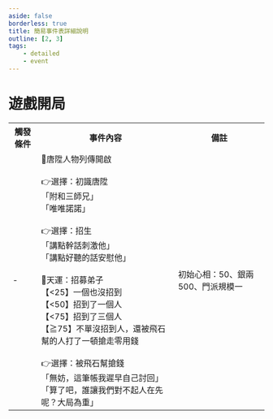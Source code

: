 ```yaml
---
aside: false
borderless: true
title: 簡易事件表詳細說明
outline: [2, 3]
tags:
    - detailed
    - event
---
```


# 遊戲開局

<Table class="timeline-table">
    <tr class="timeline-header">
        <th>觸發條件</th>
        <th>事件內容</th>
        <th>備註</th>
    </tr>
	<tr>
		<td>-</td>
		<td>
			📖唐陞人物列傳開啟<br>
			<br>
			👉選擇：初識唐陞<br>
			<span title="嘴力+1、道德-1、唐中翎-1">「附和三師兄」 </span> <br>
			<span title="處世-1、性情-1、唐中翎+1">「唯唯諾諾」 </span> <br>
			<br>
			👉選擇：招生<br>
			<span title="嘴力+1、處世-1、道德-1、性情+1">「講點幹話刺激他」 </span> <br>
			<span title="修養+1、唐陞+1">「講點好聽的話安慰他」 </span> <br>
			<br>
			🎲天運：招募弟子<br>
			<span title="心相+15">【<25】一個也沒招到 </span> <br>
			<span title="名聲+2、心相-15">【<50】招到了一個人 </span> <br>
			<span title="名聲+2、嘴力+1、心相-25">【<75】招到了三個人 </span> <br>
			<span title="命運+1、心相-25、銀兩-500、👉選擇：被飛石幫搶錢">【≧75】不單沒招到人，還被飛石幫的人打了一頓搶走零用錢 </span> <br>
			<br>
			👉選擇：被飛石幫搶錢 <br>
			<span title="性情+2">「無妨，這筆帳我遲早自己討回」</span> <br>
			<span title="修養+1、處世-1、名聲-1、唐陞+1">「算了吧，誰讓我們對不起人在先呢？大局為重」</span>  <br>
		</td>
		<td>初始心相：50、銀兩500、門派規模一</td>
	</tr>
</table>






